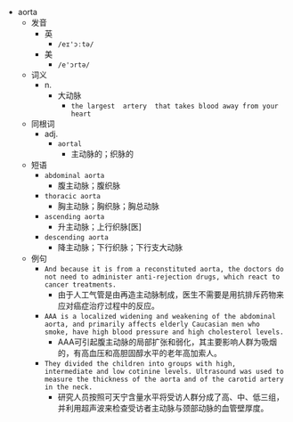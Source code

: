 - aorta
  - 发音
    - 英
      - `/eɪ'ɔːtə/`
    - 美
      - `/e'ɔrtə/`
  - 词义
    - n.
      - 大动脉
        - `the largest  artery  that takes blood away from your heart`
  - 同根词
    - adj.
      - `aortal`
        - 主动脉的；织脉的
  - 短语
    - `abdominal aorta`
      - 腹主动脉；腹织脉 
    - `thoracic aorta`
      - 胸主动脉；胸织脉；胸总动脉 
    - `ascending aorta`
      - 升主动脉；上行织脉[医] 
    - `descending aorta`
      - 降主动脉；下行织脉；下行支大动脉 
  - 例句
    - `And because it is from a reconstituted aorta, the doctors do not need to administer anti-rejection drugs, which react to cancer treatments.`
      - 由于人工气管是由再造主动脉制成，医生不需要是用抗排斥药物来应对癌症治疗过程中的反应。
    - `AAA is a localized widening and weakening of the abdominal aorta, and primarily affects elderly Caucasian men who smoke, have high blood pressure and high cholesterol levels.`
      - AAA可引起腹主动脉的局部扩张和弱化，其主要影响人群为吸烟的，有高血压和高胆固醇水平的老年高加索人。
    - `They divided the children into groups with high, intermediate and low cotinine levels. Ultrasound was used to measure the thickness of the aorta and of the carotid artery in the neck.`
      - 研究人员按照可天宁含量水平将受访人群分成了高、中、低三组，并利用超声波来检查受访者主动脉与颈部动脉的血管壁厚度。

